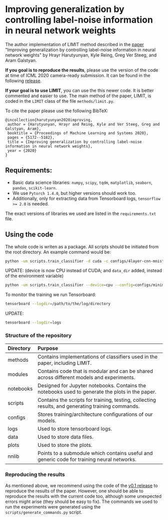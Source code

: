 # Improving generalization by controlling label-noise information in neural network weights
The author implementation of LIMIT method described in the [paper](https://arxiv.org/abs/2002.07933) "Improving generalization by controlling label-noise information in neural network weights" by Hrayr Harutyunyan, Kyle Reing, Greg Ver Steeg, and Aram Galstyan.

**If you goal is to reproduce the results**, please use the version of the code at time of ICML 2020 camera-ready submission.
It can be found in the following [release](https://github.com/hrayrhar/limit-label-memorization/releases/tag/v0.1).

**If your goal is to use LIMIT**, you can use the this newer code. It is better commented and easier to use.
The main method of the paper, LIMIT, is coded in the `LIMIT` class of the file `methods/limit.py`.

To cite the paper please use the following BibTeX:
```text
@incollection{harutyunyan2020improving,
 author = {Harutyunyan, Hrayr and Reing, Kyle and Ver Steeg, Greg and Galstyan, Aram},
 booktitle = {Proceedings of Machine Learning and Systems 2020},
 pages = {5172--5182},
 title = {Improving generalization by controlling label-noise information in neural network weights},
 year = {2020}
}
```

## Requirements:
* Basic data science libraries: `numpy`, `scipy`, `tqdm`, `matplotlib`, `seaborn`, `pandas`, `scikit-learn`.
* We use `Pytorch 1.4.0`, but higher versions should work too.
* Additionally, only for extracting data from Tensorboard logs, `tensorflow >= 2.0` is needed.

The exact versions of libraries we used are listed in the `requirements.txt` file.

## Using the code
The whole code is writen as a package. All scripts should be initiated from the root directory.
An example command would be:
```bash
python -um scripts.train_classifier -d cuda -c configs/4layer-cnn-mnist.json --log_dir logs/mnist
```
UPDATE: (device is now CPU instead of CUDA; and `data_dir` added, instead of the environment variable)
```bash
python -um scripts.train_classifier --device=cpu --config=configs/minimal-mlp-mnist.json --dataset=mnist --loss_function=ce --log_dir=logs/mnist --data_dir=data
```

To monitor the training we run Tensorboard:
```bash
tensorboard --logdir=/path/to/the/log/directory
```
UPDATE:
```bash
tensorboard --logdir=logs
```

### Structure of the repository
| Directory | Purpose |
|:-----|:----|
| methods | Contains implementations of classifiers used in the paper, including LIMIT.|
| modules | Contains code that is modular and can be shared across different models and experiments.|
| notebooks | Designed for Jupyter notebooks. Contains the notebooks used to generate the plots in the paper. |
| scripts | Contains the scripts for training, testing, collecting results, and generating training commands.|
| configs | Stores training/architecture configurations of our models.|
| logs | Used to store tensorboard logs.|
| data | Used to store data files.|
| plots | Used to store the plots.|
| nnlib | Points to a submodule which contains useful and generic code for training neural networks.| 

### Reproducing the results
As mentioned above, we recommend using the code of the [v0.1 release](https://github.com/hrayrhar/limit-label-memorization/releases/tag/v0.1) to reproduce the results of the paper.
However, one should be able to reproduce the results with the current code too, although some unexpected errors might arise (they should be easy to fix). The commands we used to run the experiments
were generated using the `scripts/generate_commands.py` script.